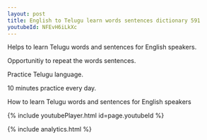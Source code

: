 ```yaml
---
layout: post
title: English to Telugu learn words sentences dictionary 591 
youtubeId: NFEvH6iLkXc
---
```

 
 
Helps to learn Telugu words and sentences for English speakers.

Opportunitiy to repeat the words sentences. 

Practice Telugu language. 
 
10 minutes practice every day. 
 
How to learn Telugu words and sentences for English speakers 
 
{% include youtubePlayer.html id=page.youtubeId %}
 
 
{% include analytics.html %}